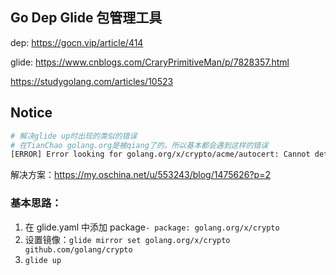 ## Go Dep Glide 包管理工具

dep: https://gocn.vip/article/414

glide: https://www.cnblogs.com/CraryPrimitiveMan/p/7828357.html

https://studygolang.com/articles/10523

## Notice

```sh
# 解决glide up时出现的类似的错误
# 在TianChao golang.org是被qiang了的，所以基本都会遇到这样的错误
[ERROR] Error looking for golang.org/x/crypto/acme/autocert: Cannot detect VCS
```

解决方案：https://my.oschina.net/u/553243/blog/1475626?p=2

### 基本思路：

1.  在 glide.yaml 中添加 package`- package: golang.org/x/crypto`
2.  设置镜像：`glide mirror set golang.org/x/crypto github.com/golang/crypto`
3.  `glide up`
